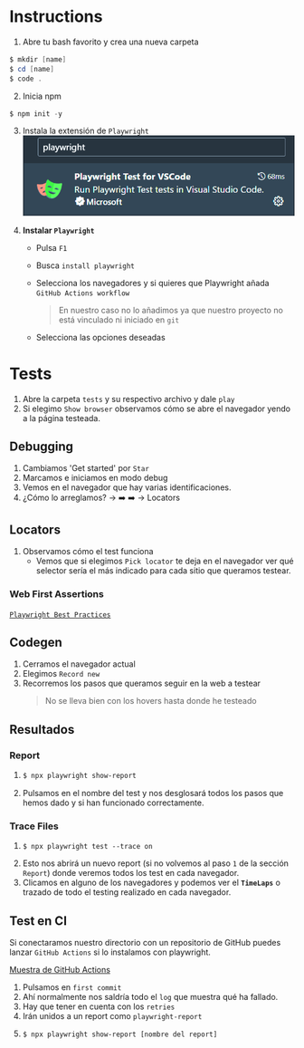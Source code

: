 # Instructions

1. Abre tu bash favorito y crea una nueva carpeta

```powershell
$ mkdir [name]
$ cd [name]
$ code .
```

2. Inicia npm

```powershell
$ npm init -y
```

3. Instala la extensión de `Playwright`
   <img src='./PWExtension.png'>
4. **Instalar `Playwright`**

   - Pulsa `F1`
   - Busca `install playwright`
   - Selecciona los navegadores y si quieres que Playwright añada `GitHub Actions workflow`

     > En nuestro caso no lo añadimos ya que nuestro proyecto no está vinculado ni iniciado en `git`

   - Selecciona las opciones deseadas

# Tests

1. Abre la carpeta `tests` y su respectivo archivo y dale `play`
2. Si elegimo `Show browser` observamos cómo se abre el navegador yendo a la página testeada.

## Debugging

1. Cambiamos 'Get started' por `Star`
2. Marcamos e iniciamos en modo debug
3. Vemos en el navegador que hay varias identificaciones.
4. ¿Cómo lo arreglamos? &rarr; :arrow_right: ➡️ -> Locators

## Locators

1. Observamos cómo el test funciona
   - Vemos que si elegimos `Pick locator` te deja en el navegador ver qué selector sería el más indicado para cada sitio que queramos testear.

### Web First Assertions

[`Playwright Best Practices`](https://playwright.dev/docs/best-practices#:~:text=By%20using%20web%20first%20assertions%20Playwright%20will%20wait,toBeVisible%20%28%29%20will%20wait%20and%20retry%20if%20needed)

## Codegen

1. Cerramos el navegador actual
2. Elegimos `Record new`
3. Recorremos los pasos que queramos seguir en la web a testear
   > No se lleva bien con los hovers hasta donde he testeado

## Resultados

### Report

1. ```powershell
   $ npx playwright show-report
   ```

2. Pulsamos en el nombre del test y nos desglosará todos los pasos que hemos dado y si han funcionado correctamente.

### Trace Files

1. ```pwsh
   $ npx playwright test --trace on
   ```
2. Esto nos abrirá un nuevo report (si no volvemos al paso `1` de la sección `Report`) donde veremos todos los test en cada navegador.
3. Clicamos en alguno de los navegadores y podemos ver el **`TimeLaps`** o trazado de todo el testing realizado en cada navegador.

## Test en CI

Si conectaramos nuestro directorio con un repositorio de GitHub puedes lanzar `GitHub Actions` si lo instalamos con playwright.

[Muestra de GitHub Actions](https://github.com/debs-obrien/miduconftests/actions)

1. Pulsamos en `first commit`
2. Ahí normalmente nos saldría todo el `log` que muestra qué ha fallado.
3. Hay que tener en cuenta con los `retries`
4. Irán unidos a un report como `playwright-report` 
5. ```pwsh
   $ npx playwright show-report [nombre del report]
   ```

